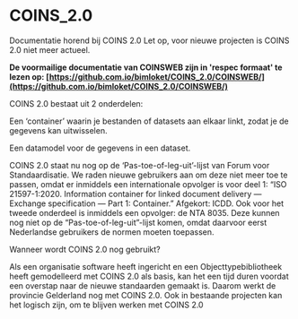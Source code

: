 # COINS_2.0
Documentatie horend bij COINS 2.0 Let op, voor nieuwe projecten is COINS 2.0 niet meer actueel.

__De voormailige documentatie van COINSWEB zijn in 'respec formaat' te lezen op: [https://github.com.io/bimloket/COINS_2.0/COINSWEB/](https://github.com.io/bimloket/COINS_2.0/COINSWEB/)__

COINS 2.0 bestaat uit 2 onderdelen:  

Een ‘container’ waarin je bestanden of datasets aan elkaar linkt, zodat je de gegevens kan uitwisselen.  

Een datamodel voor de gegevens in een dataset. 

COINS 2.0 staat nu nog op de ‘Pas-toe-of-leg-uit’-lijst van Forum voor Standaardisatie. We raden nieuwe gebruikers aan om deze niet meer toe te passen, omdat er inmiddels een internationale opvolger is voor deel 1: “ISO 21597-1:2020. Information container for linked document delivery — Exchange specification — Part 1: Container.” Afgekort: ICDD. Ook voor het tweede onderdeel is inmiddels een opvolger: de NTA 8035. Deze kunnen nog niet op de “Pas-toe-of-leg-uit”-lijst komen, omdat daarvoor eerst Nederlandse gebruikers de normen moeten toepassen. 

Wanneer wordt COINS 2.0 nog gebruikt? 

Als een organisatie software heeft ingericht en een Objecttypebibliotheek heeft gemodelleerd met COINS 2.0 als basis, kan het een tijd duren voordat een overstap naar de nieuwe standaarden gemaakt is. Daarom werkt de provincie Gelderland nog met COINS 2.0. Ook in bestaande projecten kan het logisch zijn, om te blijven werken met COINS 2.0 
